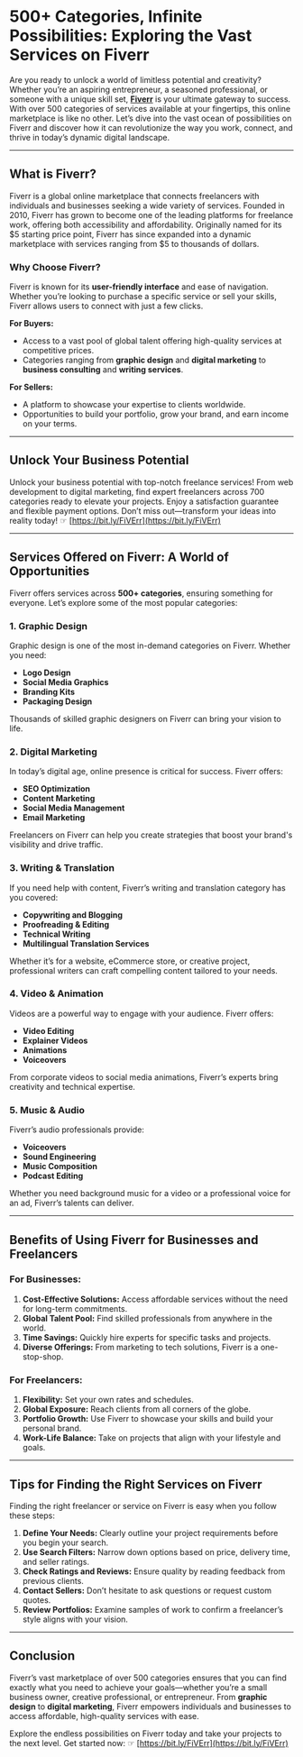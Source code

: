 # 500+ Categories, Infinite Possibilities: Exploring the Vast Services on Fiverr

Are you ready to unlock a world of limitless potential and creativity? Whether you’re an aspiring entrepreneur, a seasoned professional, or someone with a unique skill set, **[Fiverr](https://bit.ly/FiVErr)** is your ultimate gateway to success. With over 500 categories of services available at your fingertips, this online marketplace is like no other. Let’s dive into the vast ocean of possibilities on Fiverr and discover how it can revolutionize the way you work, connect, and thrive in today’s dynamic digital landscape.

---

## What is Fiverr?

Fiverr is a global online marketplace that connects freelancers with individuals and businesses seeking a wide variety of services. Founded in 2010, Fiverr has grown to become one of the leading platforms for freelance work, offering both accessibility and affordability. Originally named for its $5 starting price point, Fiverr has since expanded into a dynamic marketplace with services ranging from $5 to thousands of dollars.

### Why Choose Fiverr?

Fiverr is known for its **user-friendly interface** and ease of navigation. Whether you’re looking to purchase a specific service or sell your skills, Fiverr allows users to connect with just a few clicks.

**For Buyers:**
- Access to a vast pool of global talent offering high-quality services at competitive prices.
- Categories ranging from **graphic design** and **digital marketing** to **business consulting** and **writing services**.
  
**For Sellers:**
- A platform to showcase your expertise to clients worldwide.
- Opportunities to build your portfolio, grow your brand, and earn income on your terms.

---

## Unlock Your Business Potential

Unlock your business potential with top-notch freelance services! From web development to digital marketing, find expert freelancers across 700 categories ready to elevate your projects. Enjoy a satisfaction guarantee and flexible payment options. Don’t miss out—transform your ideas into reality today! ☞ [https://bit.ly/FiVErr](https://bit.ly/FiVErr)

---

## Services Offered on Fiverr: A World of Opportunities

Fiverr offers services across **500+ categories**, ensuring something for everyone. Let’s explore some of the most popular categories:

### 1. Graphic Design
Graphic design is one of the most in-demand categories on Fiverr. Whether you need:
- **Logo Design**
- **Social Media Graphics**
- **Branding Kits**
- **Packaging Design**

Thousands of skilled graphic designers on Fiverr can bring your vision to life.

### 2. Digital Marketing
In today’s digital age, online presence is critical for success. Fiverr offers:
- **SEO Optimization**
- **Content Marketing**
- **Social Media Management**
- **Email Marketing**

Freelancers on Fiverr can help you create strategies that boost your brand's visibility and drive traffic.

### 3. Writing & Translation
If you need help with content, Fiverr’s writing and translation category has you covered:
- **Copywriting and Blogging**
- **Proofreading & Editing**
- **Technical Writing**
- **Multilingual Translation Services**

Whether it’s for a website, eCommerce store, or creative project, professional writers can craft compelling content tailored to your needs.

### 4. Video & Animation
Videos are a powerful way to engage with your audience. Fiverr offers:
- **Video Editing**
- **Explainer Videos**
- **Animations**
- **Voiceovers**

From corporate videos to social media animations, Fiverr’s experts bring creativity and technical expertise.

### 5. Music & Audio
Fiverr’s audio professionals provide:
- **Voiceovers**
- **Sound Engineering**
- **Music Composition**
- **Podcast Editing**

Whether you need background music for a video or a professional voice for an ad, Fiverr’s talents can deliver.

---

## Benefits of Using Fiverr for Businesses and Freelancers

### For Businesses:
1. **Cost-Effective Solutions:** Access affordable services without the need for long-term commitments.
2. **Global Talent Pool:** Find skilled professionals from anywhere in the world.
3. **Time Savings:** Quickly hire experts for specific tasks and projects.
4. **Diverse Offerings:** From marketing to tech solutions, Fiverr is a one-stop-shop.

### For Freelancers:
1. **Flexibility:** Set your own rates and schedules.
2. **Global Exposure:** Reach clients from all corners of the globe.
3. **Portfolio Growth:** Use Fiverr to showcase your skills and build your personal brand.
4. **Work-Life Balance:** Take on projects that align with your lifestyle and goals.

---

## Tips for Finding the Right Services on Fiverr

Finding the right freelancer or service on Fiverr is easy when you follow these steps:

1. **Define Your Needs:** Clearly outline your project requirements before you begin your search.
2. **Use Search Filters:** Narrow down options based on price, delivery time, and seller ratings.
3. **Check Ratings and Reviews:** Ensure quality by reading feedback from previous clients.
4. **Contact Sellers:** Don’t hesitate to ask questions or request custom quotes.
5. **Review Portfolios:** Examine samples of work to confirm a freelancer’s style aligns with your vision.

---

## Conclusion

Fiverr’s vast marketplace of over 500 categories ensures that you can find exactly what you need to achieve your goals—whether you’re a small business owner, creative professional, or entrepreneur. From **graphic design** to **digital marketing**, Fiverr empowers individuals and businesses to access affordable, high-quality services with ease.

Explore the endless possibilities on Fiverr today and take your projects to the next level. Get started now: ☞ [https://bit.ly/FiVErr](https://bit.ly/FiVErr)
